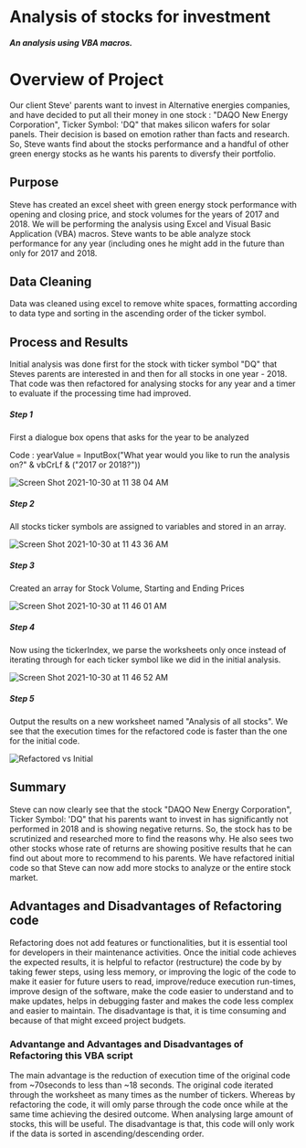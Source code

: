 # Analysis of stocks for investment
##### An analysis using VBA macros.
# Overview of Project
Our client Steve' parents want to invest in Alternative energies companies, and have decided to put all their money in one stock : "DAQO New Energy Corporation", Ticker Symbol: 'DQ" that makes silicon wafers for solar panels. Their decision is based on emotion rather than facts and research. So, Steve wants find about the stocks performance and a handful of other green energy stocks as he wants his parents to diversfy their portfolio. 

## Purpose
Steve has created an excel sheet with green energy stock performance with opening and closing price, and stock volumes for the years of 2017 and 2018. We will be performing the analysis using Excel and Visual Basic Application (VBA) macros. Steve wants to be able analyze stock performance for any year (including ones he might add in the future than only for 2017 and 2018.

## Data Cleaning
Data was cleaned using excel to remove white spaces, formatting according to data type and sorting in the ascending order of the ticker symbol.

## Process and Results
Initial analysis was done first for the stock with ticker symbol "DQ" that Steves parents are interested in and then for all stocks in one year - 2018. That code was then refactored for analysing stocks for any year and a timer to evaluate if the processing time had improved. 

##### Step 1
First a dialogue box opens that asks for the year to be analyzed 

Code : yearValue = InputBox("What year would you like to run the analysis on?" & vbCrLf & ("2017 or 2018?"))

![Screen Shot 2021-10-30 at 11 38 04 AM](https://user-images.githubusercontent.com/75961057/139554873-5d8a0269-8102-472a-8d90-310060f5e3db.png)

##### Step 2
All stocks ticker symbols are assigned to variables and stored in an array. 

![Screen Shot 2021-10-30 at 11 43 36 AM](https://user-images.githubusercontent.com/75961057/139555000-c87f0261-1708-4425-b307-ab43792bd374.png)

##### Step 3
Created an array for Stock Volume, Starting and Ending Prices

![Screen Shot 2021-10-30 at 11 46 01 AM](https://user-images.githubusercontent.com/75961057/139555081-dba3b7c2-b3b1-4d0f-979e-58caba82fb3f.png)

##### Step 4
Now using the tickerIndex, we parse the worksheets only once instead of iterating through for each ticker symbol like we did in the initial analysis.

![Screen Shot 2021-10-30 at 11 46 52 AM](https://user-images.githubusercontent.com/75961057/139555155-ed72ebbf-b22f-498d-be49-a4419dc3099e.png)

##### Step 5
Output the results on a new worksheet named "Analysis of all stocks". We see that the execution times for the refactored code is faster than the one for the initial code. 

![Refactored vs Initial ](https://user-images.githubusercontent.com/75961057/139558134-0dd8925f-bc3e-459d-810e-03365f0d129d.png)
## Summary
Steve can now clearly see that the stock "DAQO New Energy Corporation", Ticker Symbol: 'DQ" that his parents want to invest in has significantly not performed in 2018 and is showing negative returns. So, the stock has to be scrutinized and researched more to find the reasons why. He also sees two other stocks whose rate of returns are showing positive results that he can find out about more to recommend to his parents. We have refactored initial code so that Steve can now add more stocks to analyze or the entire stock market. 

## Advantages and Disadvantages of Refactoring code
Refactoring does not add features or functionalities, but it is essential tool for developers in their maintenance activities. Once the initial code achieves the expected results, it is helpful to refactor (restructure) the code by by taking fewer steps, using less memory, or improving the logic of the code to make it easier for future users to read, improve/reduce execution run-times, improve design of the software, make the code easier to understand and to make updates, helps in debugging faster and makes the code less complex and easier to maintain. 
The disadvantage is that, it is time consuming and because of that might exceed project budgets. 

### Advantange and Advantages and Disadvantages of Refactoring this VBA script
The main advantage is the reduction of execution time of the original code from ~70seconds to less than ~18 seconds. The original code iterated through the worksheet as many times as the number of tickers. Whereas by refactoring the code, it will omly parse through the code once while at the same time achieving the desired outcome. When analysing large amount of stocks, this will be useful. The disadvantage is that, this code will only work if the data is sorted in ascending/descending order. 
